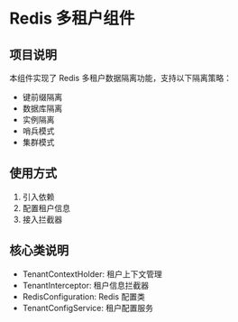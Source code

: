 # Redis 多租户组件

## 项目说明
本组件实现了 Redis 多租户数据隔离功能，支持以下隔离策略：
- 键前缀隔离
- 数据库隔离
- 实例隔离
- 哨兵模式
- 集群模式

## 使用方式
1. 引入依赖
2. 配置租户信息
3. 接入拦截器

## 核心类说明
- TenantContextHolder: 租户上下文管理
- TenantInterceptor: 租户信息拦截器
- RedisConfiguration: Redis 配置类
- TenantConfigService: 租户配置服务
